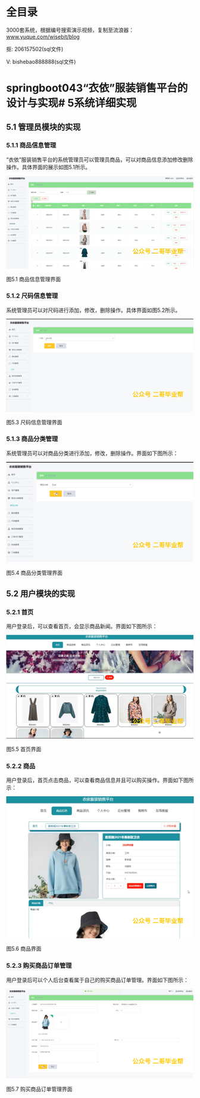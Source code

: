 # 全目录

3000套系统，根据编号搜索演示视频，复制至流浪器：www.yuque.com/wisebit/blog


<p>抠: 206157502(sql文件)</p>
<p>V: bishebao888888(sql文件)</p>


# springboot043“衣依”服装销售平台的设计与实现# 5系统详细实现
## 5.1 管理员模块的实现
### 5.1.1 商品信息管理
“衣依”服装销售平台的系统管理员可以管理员商品，可以对商品信息添加修改删除操作。具体界面的展示如图5.1所示。

![](/md/blog.010.png)

图5.1 商品信息管理界面
### 5.1.2 尺码信息管理
系统管理员可以对尺码进行添加，修改，删除操作。具体界面如图5.2所示。

![](/md/blog.011.png)

图5.3 尺码信息管理界面
### 5.1.3 商品分类管理
系统管理员可以对商品分类进行添加，修改，删除操作。界面如下图所示：

![](/md/blog.012.png)

图5.4 商品分类管理界面

## 5.2 用户模块的实现
### 5.2.1 首页
用户登录后，可以查看首页，会显示商品新闻。界面如下图所示：

![](/md/blog.013.png)

图5.5 首页界面
### 5.2.2 商品
用户登录后，首页点击商品，可以查看商品信息并且可以购买操作。界面如下图所示：

![](/md/blog.014.png)

图5.6 商品界面
### 5.2.3 购买商品订单管理
用户登录后可以个人后台查看属于自己的购买商品订单管理。界面如下图所示：

![](/md/blog.015.png)

图5.7 购买商品订单管理界面















